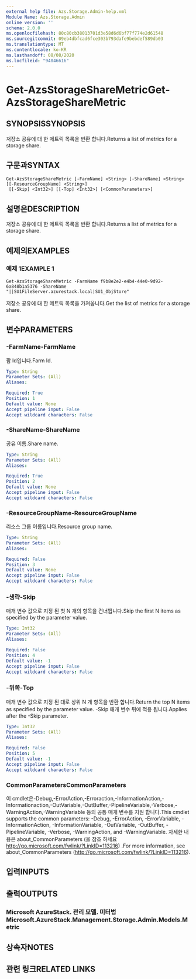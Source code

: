 ```yaml
---
external help file: Azs.Storage.Admin-help.xml
Module Name: Azs.Storage.Admin
online version: ''
schema: 2.0.0
ms.openlocfilehash: 80c80cb38013701d3e58d6d6bf77f774e2d61548
ms.sourcegitcommit: 09eb4dbfcad6fce303b793dafe9bebdef589db03
ms.translationtype: MT
ms.contentlocale: ko-KR
ms.lasthandoff: 08/08/2020
ms.locfileid: "94046616"
---
```

# <span data-ttu-id="06e49-101">Get-AzsStorageShareMetric</span><span class="sxs-lookup"><span data-stu-id="06e49-101">Get-AzsStorageShareMetric</span></span>

## <span data-ttu-id="06e49-102">SYNOPSIS</span><span class="sxs-lookup"><span data-stu-id="06e49-102">SYNOPSIS</span></span>
<span data-ttu-id="06e49-103">저장소 공유에 대 한 메트릭 목록을 반환 합니다.</span><span class="sxs-lookup"><span data-stu-id="06e49-103">Returns a list of metrics for a storage share.</span></span>

## <span data-ttu-id="06e49-104">구문과</span><span class="sxs-lookup"><span data-stu-id="06e49-104">SYNTAX</span></span>

```
Get-AzsStorageShareMetric [-FarmName] <String> [-ShareName] <String> [[-ResourceGroupName] <String>]
 [[-Skip] <Int32>] [[-Top] <Int32>] [<CommonParameters>]
```

## <span data-ttu-id="06e49-105">설명은</span><span class="sxs-lookup"><span data-stu-id="06e49-105">DESCRIPTION</span></span>
<span data-ttu-id="06e49-106">저장소 공유에 대 한 메트릭 목록을 반환 합니다.</span><span class="sxs-lookup"><span data-stu-id="06e49-106">Returns a list of metrics for a storage share.</span></span>

## <span data-ttu-id="06e49-107">예제의</span><span class="sxs-lookup"><span data-stu-id="06e49-107">EXAMPLES</span></span>

### <span data-ttu-id="06e49-108">예제 1</span><span class="sxs-lookup"><span data-stu-id="06e49-108">EXAMPLE 1</span></span>
```
Get-AzsStorageShareMetric -FarmName f9b8e2e2-e4b4-44e0-9d92-6a848b1a5376 -ShareName "||SU1FileServer.azurestack.local|SU1_ObjStore"
```

<span data-ttu-id="06e49-109">저장소 공유에 대 한 메트릭 목록을 가져옵니다.</span><span class="sxs-lookup"><span data-stu-id="06e49-109">Get the list of metrics for a storage share.</span></span>

## <span data-ttu-id="06e49-110">변수</span><span class="sxs-lookup"><span data-stu-id="06e49-110">PARAMETERS</span></span>

### <span data-ttu-id="06e49-111">-FarmName</span><span class="sxs-lookup"><span data-stu-id="06e49-111">-FarmName</span></span>
<span data-ttu-id="06e49-112">팜 Id입니다.</span><span class="sxs-lookup"><span data-stu-id="06e49-112">Farm Id.</span></span>

```yaml
Type: String
Parameter Sets: (All)
Aliases:

Required: True
Position: 1
Default value: None
Accept pipeline input: False
Accept wildcard characters: False
```

### <span data-ttu-id="06e49-113">-ShareName</span><span class="sxs-lookup"><span data-stu-id="06e49-113">-ShareName</span></span>
<span data-ttu-id="06e49-114">공유 이름.</span><span class="sxs-lookup"><span data-stu-id="06e49-114">Share name.</span></span>

```yaml
Type: String
Parameter Sets: (All)
Aliases:

Required: True
Position: 2
Default value: None
Accept pipeline input: False
Accept wildcard characters: False
```

### <span data-ttu-id="06e49-115">-ResourceGroupName</span><span class="sxs-lookup"><span data-stu-id="06e49-115">-ResourceGroupName</span></span>
<span data-ttu-id="06e49-116">리소스 그룹 이름입니다.</span><span class="sxs-lookup"><span data-stu-id="06e49-116">Resource group name.</span></span>

```yaml
Type: String
Parameter Sets: (All)
Aliases:

Required: False
Position: 3
Default value: None
Accept pipeline input: False
Accept wildcard characters: False
```

### <span data-ttu-id="06e49-117">-생략</span><span class="sxs-lookup"><span data-stu-id="06e49-117">-Skip</span></span>
<span data-ttu-id="06e49-118">매개 변수 값으로 지정 된 첫 N 개의 항목을 건너뜁니다.</span><span class="sxs-lookup"><span data-stu-id="06e49-118">Skip the first N items as specified by the parameter value.</span></span>

```yaml
Type: Int32
Parameter Sets: (All)
Aliases:

Required: False
Position: 4
Default value: -1
Accept pipeline input: False
Accept wildcard characters: False
```

### <span data-ttu-id="06e49-119">-위쪽</span><span class="sxs-lookup"><span data-stu-id="06e49-119">-Top</span></span>
<span data-ttu-id="06e49-120">매개 변수 값으로 지정 된 대로 상위 N 개 항목을 반환 합니다.</span><span class="sxs-lookup"><span data-stu-id="06e49-120">Return the top N items as specified by the parameter value.</span></span>
<span data-ttu-id="06e49-121">-Skip 매개 변수 뒤에 적용 됩니다.</span><span class="sxs-lookup"><span data-stu-id="06e49-121">Applies after the -Skip parameter.</span></span>

```yaml
Type: Int32
Parameter Sets: (All)
Aliases:

Required: False
Position: 5
Default value: -1
Accept pipeline input: False
Accept wildcard characters: False
```

### <span data-ttu-id="06e49-122">CommonParameters</span><span class="sxs-lookup"><span data-stu-id="06e49-122">CommonParameters</span></span>
<span data-ttu-id="06e49-123">이 cmdlet은-Debug,-ErrorAction,-Erroraction,-InformationAction,-Informationaction,-OutVariable,-OutBuffer,-PipelineVariable,-Verbose,-WarningAction,-WarningVariable 등의 공통 매개 변수를 지원 합니다.</span><span class="sxs-lookup"><span data-stu-id="06e49-123">This cmdlet supports the common parameters: -Debug, -ErrorAction, -ErrorVariable, -InformationAction, -InformationVariable, -OutVariable, -OutBuffer, -PipelineVariable, -Verbose, -WarningAction, and -WarningVariable.</span></span> <span data-ttu-id="06e49-124">자세한 내용은 about_CommonParameters (을 참조 하세요 http://go.microsoft.com/fwlink/?LinkID=113216) .</span><span class="sxs-lookup"><span data-stu-id="06e49-124">For more information, see about_CommonParameters (http://go.microsoft.com/fwlink/?LinkID=113216).</span></span>

## <span data-ttu-id="06e49-125">입력</span><span class="sxs-lookup"><span data-stu-id="06e49-125">INPUTS</span></span>

## <span data-ttu-id="06e49-126">출력</span><span class="sxs-lookup"><span data-stu-id="06e49-126">OUTPUTS</span></span>

### <span data-ttu-id="06e49-127">Microsoft AzureStack. 관리 모델. 미터법</span><span class="sxs-lookup"><span data-stu-id="06e49-127">Microsoft.AzureStack.Management.Storage.Admin.Models.Metric</span></span>

## <span data-ttu-id="06e49-128">상속자</span><span class="sxs-lookup"><span data-stu-id="06e49-128">NOTES</span></span>

## <span data-ttu-id="06e49-129">관련 링크</span><span class="sxs-lookup"><span data-stu-id="06e49-129">RELATED LINKS</span></span>
